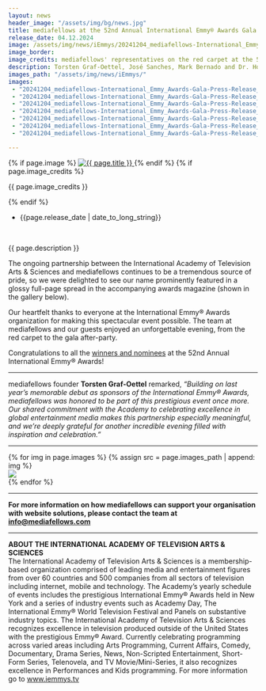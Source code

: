 ```yaml
---
layout: news
header_image: "/assets/img/bg/news.jpg"
title: mediafellows at the 52nd Annual International Emmy® Awards Gala
release_date: 04.12.2024
image: /assets/img/news/iEmmys/20241204_mediafellows-International_Emmy_Awards-Gala-Press-Release_1.png
image_border:
image_credits: mediafellows' representatives on the red carpet at the 52nd International Emmy® Awards
description: Torsten Graf-Oettel, José Sanches, Mark Bernado and Dr. Holger Hendel represent mediafellows and Pixelogic on the 52nd International Emmy® Gala red carpet. As proud sponsors of the International Emmy® Awards, mediafellows extends its gratitude once again for the opportunity to support and honor outstanding achievements in international television.
images_path: "/assets/img/news/iEmmys/"
images: 
 - "20241204_mediafellows-International_Emmy_Awards-Gala-Press-Release_2.png"
 - "20241204_mediafellows-International_Emmy_Awards-Gala-Press-Release_3.jpg"
 - "20241204_mediafellows-International_Emmy_Awards-Gala-Press-Release_4.jpg"
 - "20241204_mediafellows-International_Emmy_Awards-Gala-Press-Release_5.jpg"
 - "20241204_mediafellows-International_Emmy_Awards-Gala-Press-Release_6.png"
 - "20241204_mediafellows-International_Emmy_Awards-Gala-Press-Release_7.jpg"
 - "20241204_mediafellows-International_Emmy_Awards-Gala-Press-Release_8.jpg"

---
```


<div class="row">
    <div class="col-xl-4 col-lg-4 col-md-12">
        <div class="s-details-img mb-30">
          {% if page.image %}
          <a href="{{ page.image }}" class="view">
            <img src="{{ page.image }}" alt="{{ page.title }}">  
          </a>
          {% endif %}
          {% if page.image_credits %}
          <p>{{ page.image_credits }}</p>
          {% endif %}
        </div>
    </div>
    <div class="col-xl-8 col-lg-8 col-md-12">
        <div class="service-details mb-40">
          <div class="meta-info">
              <ul>
                  <li class="posts-time">{{page.release_date | date_to_long_string}}</li>
              </ul>
          </div>
          <br>
          <p>{{ page.description }}</p>
          <p>
The ongoing partnership between the International Academy of Television Arts & Sciences and mediafellows continues to be a tremendous source of pride, so we were delighted to see our name prominently featured in a glossy full-page spread in the accompanying awards magazine (shown in the gallery below).
          </p>
          <p>
Our heartfelt thanks to everyone at the International Emmy® Awards organization for making this spectacular event possible. The team at mediafellows and our guests enjoyed an unforgettable evening, from the red carpet to the gala after-party.  
          </p>
        </div>
    </div>
</div>
<div class="row">
    <div class="col-xl-12 col-lg-12">
        <div class="service-details mb-40">
          <p>
Congratulations to all the <a href="https://www.iemmys.tv/international-emmy-awards/nominees/" target="blank">winners and nominees</a> at the 52nd Annual International Emmy® Awards!
          </p>
          <hr>
          <p>
mediafellows founder <strong>Torsten Graf-Oettel</strong> remarked, <i>“Building on last year’s memorable debut as sponsors of the International Emmy® Awards, mediafellows was honored to be part of this prestigious event once more. Our shared commitment with the Academy to celebrating excellence in global entertainment media makes this partnership especially meaningful, and we’re deeply grateful for another incredible evening filled with inspiration and celebration.”</i>
          </p>
          <hr>
        </div>
    </div>
</div>

<div class="row">
    <div class="col-xl-12 col-lg-12">
        <div class="news-images owl-carousel">
          {% for img in page.images %}
            {% assign src = page.images_path | append: img %}
            <div class="col-sm-12">
              <a href="{{ src }}" class="view">
                <img src="{{ src }}">
              </a>
            </div>
          {% endfor %}
        </div>
        <hr>
    </div>
</div>

<div class="row">
    <div class="col-xl-12 col-lg-12">
        <div class="service-details mb-40">
          <p>
<strong>For more information on how mediafellows can support your organisation with website solutions, please contact the team at <a href="mailto:info@mediafellows.com">info@mediafellows.com</a></strong>
          </p>
          <hr>
          <p>
<strong>ABOUT THE INTERNATIONAL ACADEMY OF TELEVISION ARTS & SCIENCES</strong>
<br>
The International Academy of Television Arts & Sciences is a membership-based organization comprised of leading media and entertainment figures from over 60 countries and 500 companies from all sectors of television including internet, mobile and technology. The Academy’s yearly schedule of events includes the prestigious International Emmy® Awards held in New York and a series of industry events such as Academy Day, The International Emmy® World Television Festival and Panels on substantive industry topics. The International Academy of Television Arts & Sciences recognizes excellence in television produced outside of the United States with the prestigious Emmy® Award. Currently celebrating programming across varied areas including Arts Programming, Current Affairs, Comedy, Documentary, Drama Series, News, Non-Scripted Entertainment, Short-Form Series, Telenovela, and TV Movie/Mini-Series, it also recognizes excellence in Performances and Kids programming. For more information go to <a href="https://www.iemmys.tv/" target="blank">www.iemmys.tv</a>
          </p>
        </div>
    </div>
</div>